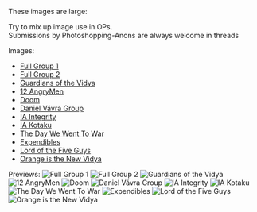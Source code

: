 These images are large:

Try to mix up image use in OPs.  
Submissions by Photoshopping-Anons are always welcome in threads

Images:  
* [Full Group 1](http://a.pomf.se/vxztet.jpg)
* [Full Group 2](http://a.pomf.se/xdujjx.jpg)
* [Guardians of the Vidya](http://a.pomf.se/dwyidc.jpg)
* [12 AngryMen](http://a.pomf.se/fbpufu.jpg)
* [Doom](http://a.pomf.se/nudoxb.jpg)
* [Daniel Vávra Group](http://a.pomf.se/cbllau.jpg)
* [IA Integrity](http://a.pomf.se/fttwnq.png)
* [IA Kotaku](http://a.pomf.se/xkcmtw.jpg)
* [The Day We Went To War](http://a.pomf.se/ouranu.jpg)
* [Expendibles](http://a.pomf.se/radlgo.png)
* [Lord of the Five Guys](http://a.pomf.se/jgvcrh.jpg)
* [Orange is the New Vidya](http://a.pomf.se/nyswgo.png)

Previews:
![Full Group 1](http://a.pomf.se/vxztet.jpg)
![Full Group 2](http://a.pomf.se/xdujjx.jpg)
![Guardians of the Vidya](http://a.pomf.se/dwyidc.jpg)
![12 AngryMen](http://a.pomf.se/fbpufu.jpg)
![Doom](http://a.pomf.se/nudoxb.jpg)
![Daniel Vávra Group](http://a.pomf.se/cbllau.jpg)
![IA Integrity](http://a.pomf.se/fttwnq.png)
![IA Kotaku](http://a.pomf.se/xkcmtw.jpg)
![The Day We Went To War](http://a.pomf.se/ouranu.jpg)
![Expendibles](http://a.pomf.se/radlgo.png)
![Lord of the Five Guys](http://a.pomf.se/jgvcrh.jpg)
![Orange is the New Vidya](http://a.pomf.se/nyswgo.png)
